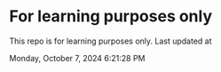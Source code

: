 # For learning purposes only
This repo is for learning purposes only.
Last updated at

Monday, October 7, 2024 6:21:28 PM

